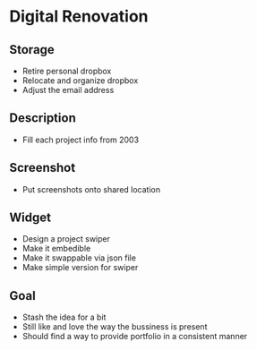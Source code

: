 # Digital Renovation

## Storage
- Retire personal dropbox
- Relocate and organize dropbox
- Adjust the email address
 
## Description
- Fill each project info from 2003

## Screenshot
- Put screenshots onto shared location

## Widget
- Design a project swiper
- Make it embedible 
- Make it swappable via json file
- Make simple version for swiper

## Goal
- Stash the idea for a bit
- Still like and love the way the bussiness is present
- Should find a way to provide portfolio in a consistent manner





























